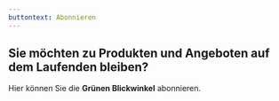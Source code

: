 ```yaml
---
buttontext: Abonnieren
---
```


## Sie möchten zu Produkten und Angeboten auf dem Laufenden bleiben?

Hier können Sie die **Grünen Blickwinkel** abonnieren.
